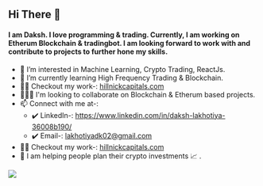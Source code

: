  ## Hi There 👋 
 #### I am Daksh. I love programming & trading. Currently, I am working on Etherum Blockchain & tradingbot.  I am looking forward to work with and contribute to projects to further hone my skills.
 
- 👀 I’m interested in Machine Learning, Crypto Trading, ReactJs.
- 🌱 I’m currently learning High Frequency Trading & Blockchain.
- 👨‍💻 Checkout my work-: <a href="https://hillnickcapitals.com/">hillnickcapitals.com</a>
- 🧑‍🤝‍🧑 I'm looking to collaborate on Blockchain & Etherum based projects.
- 📫 Connect with me at-:<ul><li>✔️ LinkedIn-: <a href="https://www.linkedin.com/in/daksh-lakhotiya-36008b190/">https://www.linkedin.com/in/daksh-lakhotiya-36008b190/</a></li><li>✔️ Email-: <a>lakhotiyadk02@gmail.com</a></li></ul>
- 👨‍💻 Checkout my work-: <a href="https://hillnickcapitals.com/">hillnickcapitals.com</a>
- 💪 I am helping people plan their crypto investments 📈 .
<img src="https://github-readme-stats.vercel.app/api?username=daksh890&&show_icons=true&title_color=ffffff&icon_color=bb2acf&text_color=daf7dc&bg_color=151515">


<!---
daksh890/daksh890 is a ✨ special ✨ repository because its `README.md` (this file) appears on your GitHub profile.
You can click the Preview link to take a look at your changes.
--->

